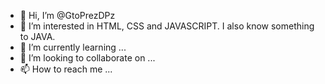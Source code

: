 - 👋 Hi, I’m @GtoPrezDPz
- 👀 I’m interested in HTML, CSS and JAVASCRIPT. I also know something to JAVA.
- 🌱 I’m currently learning ...
- 💞️ I’m looking to collaborate on ...
- 📫 How to reach me ...

<!---
GtoPrezDPz/GtoPrezDPz is a ✨ special ✨ repository because its `README.md` (this file) appears on your GitHub profile.
You can click the Preview link to take a look at your changes.
--->
